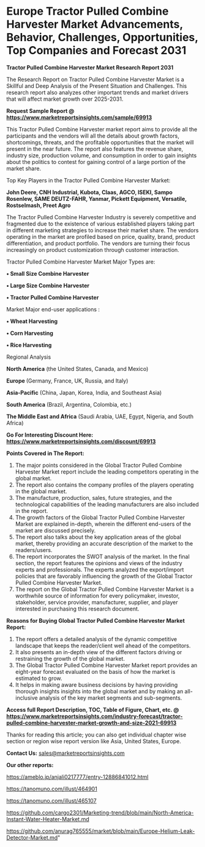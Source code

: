 # Europe Tractor Pulled Combine Harvester Market Advancements, Behavior, Challenges, Opportunities, Top Companies and Forecast 2031

<strong>Tractor Pulled Combine Harvester Market Research Report 2031</strong>

The Research Report on Tractor Pulled Combine Harvester Market is a Skillful and Deep Analysis of the Present Situation and Challenges. This research report also analyzes other important trends and market drivers that will affect market growth over 2025-2031.

<strong>Request Sample Report @ <a href=https://www.marketreportsinsights.com/sample/69913>https://www.marketreportsinsights.com/sample/69913</a></strong>

This Tractor Pulled Combine Harvester market report aims to provide all the participants and the vendors will all the details about growth factors, shortcomings, threats, and the profitable opportunities that the market will present in the near future. The report also features the revenue share, industry size, production volume, and consumption in order to gain insights about the politics to contest for gaining control of a large portion of the market share.

Top Key Players in the Tractor Pulled Combine Harvester Market:

<strong>John Deere, CNH Industrial, Kubota, Claas, AGCO, ISEKI, Sampo Rosenlew, SAME DEUTZ-FAHR, Yanmar, Pickett Equipment, Versatile, Rostselmash, Preet Agro</strong>

The Tractor Pulled Combine Harvester Industry is severely competitive and fragmented due to the existence of various established players taking part in different marketing strategies to increase their market share. The vendors operating in the market are profiled based on price, quality, brand, product differentiation, and product portfolio. The vendors are turning their focus increasingly on product customization through customer interaction.

Tractor Pulled Combine Harvester Market Major Types are:

<strong>• Small Size Combine Harvester

• Large Size Combine Harvester

• Tractor Pulled Combine Harvester</strong>

Market Major end-user applications :

<strong>• Wheat Harvesting

• Corn Harvesting

• Rice Harvesting</strong>

Regional Analysis

</u><strong><b>North America</b></strong> (the United States, Canada, and Mexico)

<strong><b>Europe </b></strong>(Germany, France, UK, Russia, and Italy)

<strong><b>Asia-Pacific</b></strong> (China, Japan, Korea, India, and Southeast Asia)

<strong><b>South America</b></strong> (Brazil, Argentina, Colombia, etc.)

<strong><b>The Middle East and Africa</b></strong> (Saudi Arabia, UAE, Egypt, Nigeria, and South Africa)

<strong>Go For Interesting Discount Here: <a href=https://www.marketreportsinsights.com/discount/69913>https://www.marketreportsinsights.com/discount/69913</a></strong>

<strong>Points Covered in The Report:</strong>
<ol>
  <li>The major points considered in the Global Tractor Pulled Combine Harvester Market report include the leading competitors operating in the global market.</li>
  <li>The report also contains the company profiles of the players operating in the global market.</li>
  <li>The manufacture, production, sales, future strategies, and the technological capabilities of the leading manufacturers are also included in the report.</li>
  <li>The growth factors of the Global Tractor Pulled Combine Harvester Market are explained in-depth, wherein the different end-users of the market are discussed precisely.</li>
  <li>The report also talks about the key application areas of the global market, thereby providing an accurate description of the market to the readers/users.</li>
  <li>The report incorporates the SWOT analysis of the market. In the final section, the report features the opinions and views of the industry experts and professionals. The experts analyzed the export/import policies that are favorably influencing the growth of the Global Tractor Pulled Combine Harvester Market.</li>
  <li>The report on the Global Tractor Pulled Combine Harvester Market is a worthwhile source of information for every policymaker, investor, stakeholder, service provider, manufacturer, supplier, and player interested in purchasing this research document.</li>
</ol>
<strong>Reasons for Buying Global Tractor Pulled Combine Harvester Market Report:</strong>

<ol>
  <li>The report offers a detailed analysis of the dynamic competitive landscape that keeps the reader/client well ahead of the competitors.</li>
  <li>It also presents an in-depth view of the different factors driving or restraining the growth of the global market.</li>
  <li>The Global Tractor Pulled Combine Harvester Market report provides an eight-year forecast evaluated on the basis of how the market is estimated to grow.</li>
  <li>It helps in making aware business decisions by having providing thorough insights insights into the global market and by making an all-inclusive analysis of the key market segments and sub-segments.</li>
</ol>
<strong>Access full Report Description, TOC, Table of Figure, Chart, etc. @ <a href=https://www.marketreportsinsights.com/industry-forecast/tractor-pulled-combine-harvester-market-growth-and-size-2021-69913>https://www.marketreportsinsights.com/industry-forecast/tractor-pulled-combine-harvester-market-growth-and-size-2021-69913</a></strong>


Thanks for reading this article; you can also get individual chapter wise section or region wise report version like Asia, United States, Europe.

<strong>Contact Us:</strong>
sales@marketreportsinsights.com

<strong>Our other reports:</strong>

<a href=https://ameblo.jp/anjali0217777/entry-12886841012.html>https://ameblo.jp/anjali0217777/entry-12886841012.html</a>

<a href=https://tanomuno.com/illust/464901>https://tanomuno.com/illust/464901</a>

<a href=https://tanomuno.com/illust/465107>https://tanomuno.com/illust/465107</a>

<a href=https://github.com/cargo2301/Marketing-trend/blob/main/North-America-Instant-Water-Heater-Market.md>https://github.com/cargo2301/Marketing-trend/blob/main/North-America-Instant-Water-Heater-Market.md</a>

<a href=https://github.com/anurag765555/market/blob/main/Europe-Helium-Leak-Detector-Market.md>https://github.com/anurag765555/market/blob/main/Europe-Helium-Leak-Detector-Market.md</a>"
